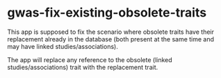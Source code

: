 # gwas-fix-existing-obsolete-traits
This app is supposed to fix the scenario where obsolete traits have their replacement already in the database (both present at the same time and may have linked studies/associations).

The app will replace any reference to the obsolete (linked studies/associations) trait with the replacement trait.
